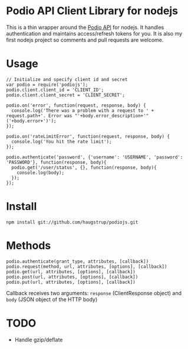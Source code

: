 # Podio API Client Library for nodejs
This is a thin wrapper around the [Podio API](https://developers.podio.com/) for nodejs. It handles authentication and maintains access/refresh tokens for you. It is also my first nodejs project so comments and pull requests are welcome.

# Usage

    // Initialize and specify client id and secret
    var podio = require('podiojs');
    podio.client.client_id = 'CLIENT_ID';
    podio.client.client_secret = 'CLIENT_SECRET';

    podio.on('error', function(request, response, body) {
      console.log('There was a problem with a request to ' + request.path+'. Error was "'+body.error_description+'" ('+body.error+')');
    });

    podio.on('rateLimitError', function(request, response, body) {
      console.log('You hit the rate limit');
    });

    podio.authenticate('password', {'username': 'USERNAME', 'password': 'PASSWORD'}, function(response, body){
      podio.get('/user/status', {}, function(response, body){
        console.log(body);
      });
    });

# Install

  	npm install git://github.com/haugstrup/podiojs.git

# Methods

  	podio.authenticate(grant_type, attributes, [callback])
  	podio.request(method, url, attributes, [options], [callback])
  	podio.get(url, attributes, [options], [callback])
  	podio.post(url, attributes, [options], [callback])
  	podio.put(url, attributes, [options], [callback])

Callback receives two arguments: `response` (ClientResponse object) and `body` (JSON object of the HTTP body)

# TODO

* Handle gzip/deflate
